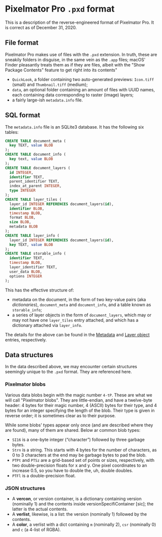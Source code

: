 # Pixelmator Pro `.pxd` format

This is a description of the reverse-engineered format of Pixelmator Pro. It is correct as of December 31, 2020.

## File format

Pixelmator Pro makes use of files with the `.pxd` extension. In truth, these are sneakily folders in disguise, in the same vein as the `.app` files; macOS' Finder pleasantly treats them as if they are files, albeit with the "Show Package Contents" feature to get right into its contents"

- `QuickLook`, a folder containing two auto-generated previews: `Icon.tiff` (small) and `Thumbnail.tiff` (medium);
- `data`, an optional folder containing an amount of files with UUID names, each containing data corresponding to raster (image) layers;
- a fairly large-ish `metadata.info` file.

## SQL format

The `metadata.info` file is an SQLite3 database. It has the following six tables:

```sql
CREATE TABLE document_meta (
  key TEXT, value BLOB
);
CREATE TABLE document_info (
  key text, value BLOB
);
CREATE TABLE document_layers (
  id INTEGER,
  identifier TEXT,
  parent_identifier TEXT,
  index_at_parent INTEGER,
  type INTEGER
);
CREATE TABLE layer_tiles (
  layer_id INTEGER REFERENCES document_layers(id),
  identifier BLOB,
  timestamp BLOB,
  format BLOB,
  size BLOB,
  metadata BLOB
);
CREATE TABLE layer_info (
  layer_id INTEGER REFERENCES document_layers(id),
  key TEXT, value BLOB
);
CREATE TABLE storable_info (
  identifier TEXT,
  timestamp BLOB,
  layer_identifier TEXT,
  user_data BLOB,
  options INTEGER
);
```

This has the effective structure of:

- metadata on the document, in the form of two key-value pairs (aka _dictionaries_), `document_meta` and `document_info`, and a table known as `storable_info`;
- a series of layer objects in the form of `document_layers`, which may or may not have one `layer_tiles` entry attached, and which has a dictionary attached via `layer_info`.

The details for the above can be found in the [Metadata](docs/pxd/metadata.md) and [Layer object](docs/pxd/layer.md) entries, respectively.

<a id="structures"></a>
## Data structures

In the data described above, we may encounter certain structures seemingly unique to the `.pxd` format. They are referenced here.

### Pixelmator blobs

Various data blobs begin with the magic number `4-tP`. These are what we will call "Pixelmator blobs". They are little-endian, and have a twelve-byte header: 4 bytes for their magic number, 4 (ASCII) bytes for their type, and 4 bytes for an integer specifying the length of the blob. Their type is given in reverse order; it is sometimes clear as to their purpose.

While some blobs' types appear only once (and are described where they are found), many of them are shared. Below ar common blob types:

- `SI16` is a one-byte integer (“character”) followed by three garbage bytes.
- `Strn` is a string. This starts with 4 bytes for the number of characters, as 0 to 3 characters at the end may be garbage bytes to pad the blob.
- `PTPt` and `PTSz` are a grid-based set of points or sizes, respectively, with two double-precision floats for x and y. One pixel coordinates to an increase 0.5, so you have to double the, uh, double doubles.
- `PTFl` is a double-precision float.

### JSON structures

- A **vercon**, or version container, is a dictionary containing version (nominally 1) and the contents inside versionSpecifiContainer [sic]; the latter is the actual contents.
- A **verlist**, likewise, is a list: the version (nominally 1) followed by the contents.
- A **color**, a verlist with a dict containing `m` (nominally 2), `csr` (nominally 0) and `c` (a 4-list of RGBA).
